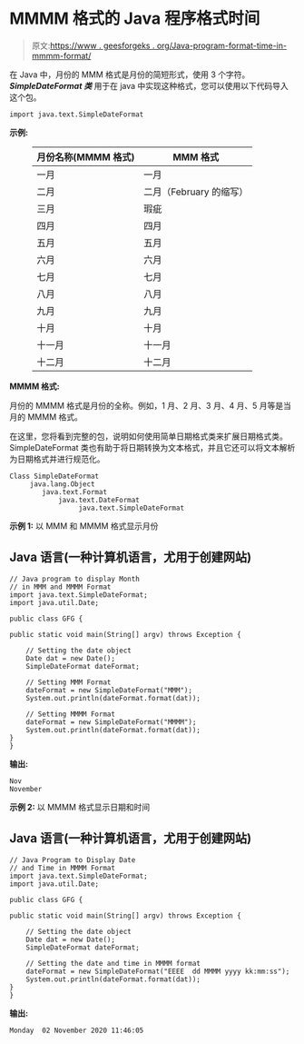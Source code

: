 # MMMM 格式的 Java 程序格式时间

> 原文:[https://www . geesforgeks . org/Java-program-format-time-in-mmmm-format/](https://www.geeksforgeeks.org/java-program-format-time-in-mmmm-format/)

在 Java 中，月份的 MMM 格式是月份的简短形式，使用 3 个字符。 ***SimpleDateFormat 类*** 用于在 java 中实现这种格式，您可以使用以下代码导入这个包。

```
import java.text.SimpleDateFormat

```

**示例:**

<figure class="table">

| 月份名称(MMMM 格式) | MMM 格式 |
| --- | --- |
| 一月 | 一月 |
| 二月 | 二月（February 的缩写） |
| 三月 | 瑕疵 |
| 四月 | 四月 |
| 五月 | 五月 |
| 六月 | 六月 |
| 七月 | 七月 |
| 八月 | 八月 |
| 九月 | 九月 |
| 十月 | 十月 |
| 十一月 | 十一月 |
| 十二月 | 十二月 |

</figure>

**MMMM 格式:**

月份的 MMMM 格式是月份的全称。例如，1 月、2 月、3 月、4 月、5 月等是当月的 MMMM 格式。

在这里，您将看到完整的包，说明如何使用简单日期格式类来扩展日期格式类。SimpleDateFormat 类也有助于将日期转换为文本格式，并且它还可以将文本解析为日期格式并进行规范化。

```
Class SimpleDateFormat
     java.lang.Object
        java.text.Format
            java.text.DateFormat
                 java.text.SimpleDateFormat

```

**示例 1:** 以 MMM 和 MMMM 格式显示月份

## Java 语言(一种计算机语言，尤用于创建网站)

```
// Java program to display Month 
// in MMM and MMMM Format
import java.text.SimpleDateFormat;
import java.util.Date;

public class GFG {

public static void main(String[] argv) throws Exception {

    // Setting the date object
    Date dat = new Date();
    SimpleDateFormat dateFormat;

    // Setting MMM Format
    dateFormat = new SimpleDateFormat("MMM");
    System.out.println(dateFormat.format(dat));

    // Setting MMMM Format
    dateFormat = new SimpleDateFormat("MMMM");
    System.out.println(dateFormat.format(dat));
}
}
```

**输出:**

```
Nov
November

```

**示例 2:** 以 MMMM 格式显示日期和时间

## Java 语言(一种计算机语言，尤用于创建网站)

```
// Java Program to Display Date
// and Time in MMMM Format
import java.text.SimpleDateFormat;
import java.util.Date;

public class GFG {

public static void main(String[] argv) throws Exception {

    // Setting the date object
    Date dat = new Date();
    SimpleDateFormat dateFormat;

    // Setting the date and time in MMMM format
    dateFormat = new SimpleDateFormat("EEEE  dd MMMM yyyy kk:mm:ss");
    System.out.println(dateFormat.format(dat));
}
}
```

**输出:**

```
Monday  02 November 2020 11:46:05

```